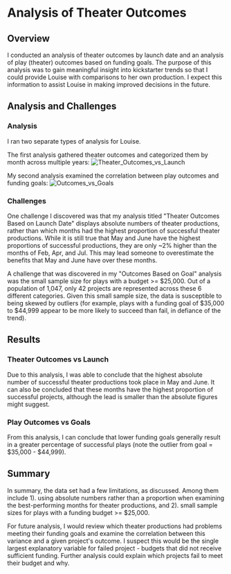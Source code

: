 # Analysis of Theater Outcomes

## Overview
  I conducted an analysis of theater outcomes by launch date and an analysis of play (theater) outcomes based on funding goals. The purpose of this analysis was to gain meaningful insight into kickstarter trends so that I could provide Louise with comparisons to her own production. I expect this information to assist Louise in making improved decisions in the future. 
    
## Analysis and Challenges
  ### Analysis
   I ran two separate types of analysis for Louise. 
   
   The first analysis gathered theater outcomes and categorized them by month across multiple years: 
   ![Theater_Outcomes_vs_Launch](https://user-images.githubusercontent.com/115741212/197276212-e315829c-9b7a-429d-a0c3-4cac21daaedf.png)

   My second analysis examined the correlation between play outcomes and funding goals:
   ![Outcomes_vs_Goals](https://user-images.githubusercontent.com/115741212/197276195-e52a9cb0-6074-4aeb-80a2-73cb64d11d6b.png)

  ### Challenges
   One challenge I discovered was that my analysis titled "Theater Outcomes Based on Launch Date" displays absolute numbers of theater productions, rather than which months had the highest proportion of successful theater productions. While it is still true that May and June have the highest proportions of successful productions, they are only ~2% higher than the months of Feb, Apr, and Jul. This may lead someone to overestimate the benefits that May and June have over these months. 
   
   A challenge that was discovered in my "Outcomes Based on Goal" analysis was the small sample size for plays with a budget >= $25,000. Out of a population of 1,047, only 42 projects are represented across these 6 different categories. Given this small sample size, the data is susceptible to being skewed by outliers (for example, plays with a funding goal of $35,000 to $44,999 appear to be more likely to succeed than fail, in defiance of the trend). 
    
## Results
  ### Theater Outcomes vs Launch
   Due to this analysis, I was able to conclude that the highest absolute number of successful theater productions took place in May and June. It can also be concluded that these months have the highest proportion of successful projects, although the lead is smaller than the absolute figures might suggest.
    
  ### Play Outcomes vs Goals
   From this analysis, I can conclude that lower funding goals generally result in a greater percentage of successful plays (note the outlier from goal = $35,000 - $44,999).

## Summary      
  In summary, the data set had a few limitations, as discussed. Among them include 1). using absolute numbers rather than a proportion when examining the best-performing months for theater productions, and 2). small sample sizes for plays with a funding budget >= $25,000. 
  
  For future analysis, I would review which theater productions had problems meeting their funding goals and examine the correlation between this variance and a given project's outcome. I suspect this would be the single largest explanatory variable for failed project - budgets that did not receive sufficient funding. Further analysis could explain which projects fail to meet their budget and why.
